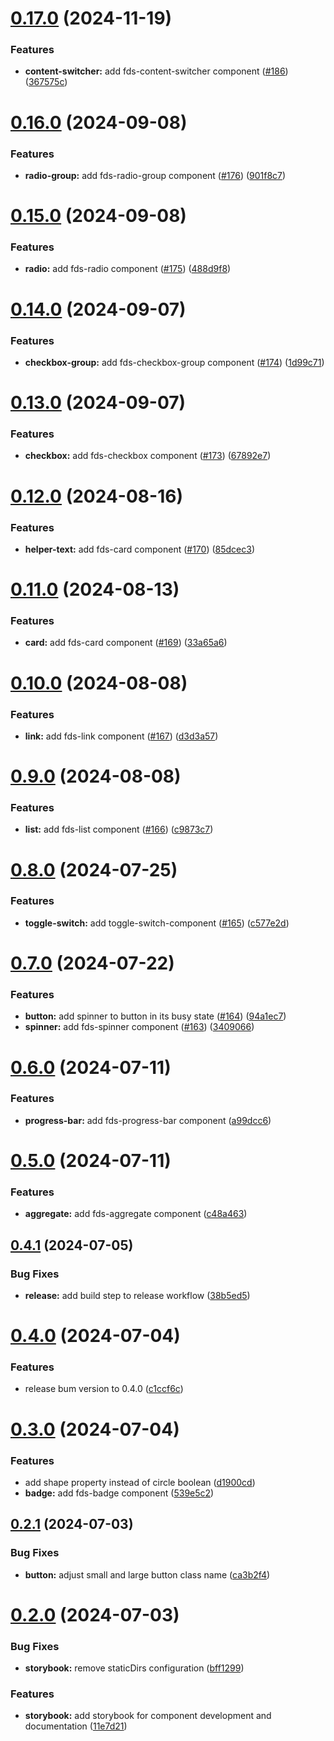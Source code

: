 # [0.17.0](https://github.com/parasutcom/frame-design-system/compare/v0.16.0...v0.17.0) (2024-11-19)


### Features

* **content-switcher:** add fds-content-switcher component ([#186](https://github.com/parasutcom/frame-design-system/issues/186)) ([367575c](https://github.com/parasutcom/frame-design-system/commit/367575c757d16b42a945e60766a8a9b76e5442eb))

# [0.16.0](https://github.com/parasutcom/frame-design-system/compare/v0.15.0...v0.16.0) (2024-09-08)


### Features

* **radio-group:** add fds-radio-group component ([#176](https://github.com/parasutcom/frame-design-system/issues/176)) ([901f8c7](https://github.com/parasutcom/frame-design-system/commit/901f8c7dad7377dce1080dfc135e266307da3417))

# [0.15.0](https://github.com/parasutcom/frame-design-system/compare/v0.14.0...v0.15.0) (2024-09-08)


### Features

* **radio:** add fds-radio component ([#175](https://github.com/parasutcom/frame-design-system/issues/175)) ([488d9f8](https://github.com/parasutcom/frame-design-system/commit/488d9f8c84f1de2c6c98c525012394d561cfd598))

# [0.14.0](https://github.com/parasutcom/frame-design-system/compare/v0.13.0...v0.14.0) (2024-09-07)


### Features

* **checkbox-group:** add fds-checkbox-group component ([#174](https://github.com/parasutcom/frame-design-system/issues/174)) ([1d99c71](https://github.com/parasutcom/frame-design-system/commit/1d99c710ef8829ba12960c35b4b70dfa2f47f89f))

# [0.13.0](https://github.com/parasutcom/frame-design-system/compare/v0.12.0...v0.13.0) (2024-09-07)


### Features

* **checkbox:** add fds-checkbox component ([#173](https://github.com/parasutcom/frame-design-system/issues/173)) ([67892e7](https://github.com/parasutcom/frame-design-system/commit/67892e7796f6e65f7c596c424025f9c88506e17b))

# [0.12.0](https://github.com/parasutcom/frame-design-system/compare/v0.11.0...v0.12.0) (2024-08-16)


### Features

* **helper-text:** add fds-card component ([#170](https://github.com/parasutcom/frame-design-system/issues/170)) ([85dcec3](https://github.com/parasutcom/frame-design-system/commit/85dcec3e09a9cee5e51fe326052e83637e6f8c65))

# [0.11.0](https://github.com/parasutcom/frame-design-system/compare/v0.10.0...v0.11.0) (2024-08-13)


### Features

* **card:** add fds-card component ([#169](https://github.com/parasutcom/frame-design-system/issues/169)) ([33a65a6](https://github.com/parasutcom/frame-design-system/commit/33a65a61e83845bca3633e228a4a7b24ddad8f6b))

# [0.10.0](https://github.com/parasutcom/frame-design-system/compare/v0.9.0...v0.10.0) (2024-08-08)


### Features

* **link:** add fds-link component ([#167](https://github.com/parasutcom/frame-design-system/issues/167)) ([d3d3a57](https://github.com/parasutcom/frame-design-system/commit/d3d3a575c9dda7bc75df23ec123e8e3d3d95a7f7))

# [0.9.0](https://github.com/parasutcom/frame-design-system/compare/v0.8.0...v0.9.0) (2024-08-08)


### Features

* **list:** add fds-list component ([#166](https://github.com/parasutcom/frame-design-system/issues/166)) ([c9873c7](https://github.com/parasutcom/frame-design-system/commit/c9873c7f3b187f8d1034fded65657befe02253d1))

# [0.8.0](https://github.com/parasutcom/frame-design-system/compare/v0.7.0...v0.8.0) (2024-07-25)


### Features

* **toggle-switch:** add toggle-switch-component ([#165](https://github.com/parasutcom/frame-design-system/issues/165)) ([c577e2d](https://github.com/parasutcom/frame-design-system/commit/c577e2d127fb3e8ffbec6155e45a23ec0c306b48))

# [0.7.0](https://github.com/parasutcom/frame-design-system/compare/v0.6.0...v0.7.0) (2024-07-22)


### Features

* **button:** add spinner to button in its busy state ([#164](https://github.com/parasutcom/frame-design-system/issues/164)) ([94a1ec7](https://github.com/parasutcom/frame-design-system/commit/94a1ec79801d4c5d206b29e765e5235289940fc3))
* **spinner:** add fds-spinner component ([#163](https://github.com/parasutcom/frame-design-system/issues/163)) ([3409066](https://github.com/parasutcom/frame-design-system/commit/3409066e9ea5de14edc3b277a73d6ad860ac522a))

# [0.6.0](https://github.com/parasutcom/frame-design-system/compare/v0.5.0...v0.6.0) (2024-07-11)


### Features

* **progress-bar:** add fds-progress-bar component ([a99dcc6](https://github.com/parasutcom/frame-design-system/commit/a99dcc6ec305b017bc65a9cf2df569445e2d723e))

# [0.5.0](https://github.com/parasutcom/frame-design-system/compare/v0.4.1...v0.5.0) (2024-07-11)


### Features

* **aggregate:** add fds-aggregate component ([c48a463](https://github.com/parasutcom/frame-design-system/commit/c48a46348f8cfac65dd72df7963eb3cc60a3e2fe))

## [0.4.1](https://github.com/parasutcom/frame-design-system/compare/v0.4.0...v0.4.1) (2024-07-05)


### Bug Fixes

* **release:** add build step to release workflow ([38b5ed5](https://github.com/parasutcom/frame-design-system/commit/38b5ed53089d583a5634216e17ca080615baf74f))

# [0.4.0](https://github.com/parasutcom/frame-design-system/compare/v0.3.0...v0.4.0) (2024-07-04)


### Features

* release bum version to 0.4.0 ([c1ccf6c](https://github.com/parasutcom/frame-design-system/commit/c1ccf6ccbe71ffe65564d15ebe5065c8e4faa570))

# [0.3.0](https://github.com/parasutcom/frame-design-system/compare/v0.2.1...v0.3.0) (2024-07-04)


### Features

* add shape property instead of circle boolean ([d1900cd](https://github.com/parasutcom/frame-design-system/commit/d1900cd862d6c2db71db1a629fffe987dd4b9a0a))
* **badge:** add fds-badge component ([539e5c2](https://github.com/parasutcom/frame-design-system/commit/539e5c2a3519ea37625e75df9647ff5897ae5ae3))

## [0.2.1](https://github.com/parasutcom/frame-design-system/compare/v0.2.0...v0.2.1) (2024-07-03)


### Bug Fixes

* **button:** adjust small and large button class name ([ca3b2f4](https://github.com/parasutcom/frame-design-system/commit/ca3b2f4464b63b2daf90936baf7729f26539a175))

# [0.2.0](https://github.com/parasutcom/frame-design-system/compare/v0.1.0...v0.2.0) (2024-07-03)


### Bug Fixes

* **storybook:** remove staticDirs configuration ([bff1299](https://github.com/parasutcom/frame-design-system/commit/bff1299d54d5c3bcf8a09f7f999a31b82032a260))


### Features

* **storybook:** add storybook for component development and documentation ([11e7d21](https://github.com/parasutcom/frame-design-system/commit/11e7d21c1c2fb34a4983e25c25ad1621da32caaa))
